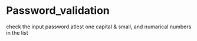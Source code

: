 # Password_validation
check the input password atlest one capital &amp; small, and numarical numbers in the list 
